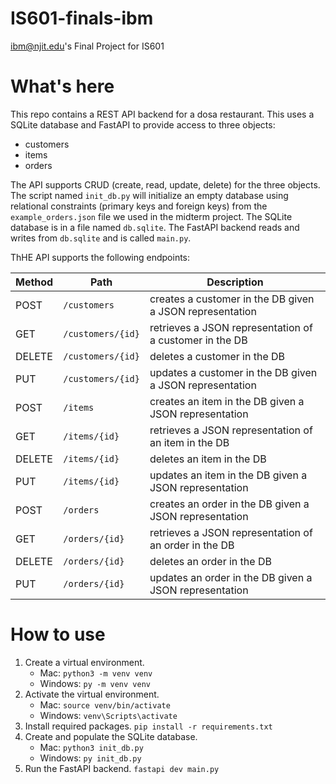 # IS601-finals-ibm
ibm@njit.edu's Final Project for IS601

# What's here
This repo contains a REST API backend for a dosa restaurant. This uses a SQLite database and FastAPI to provide access to three objects: 
- customers
- items
- orders

The API supports CRUD (create, read, update, delete) for the three objects. The script named `init_db.py` will initialize an empty database using relational constraints (primary keys and foreign keys) from the `example_orders.json` file we used in the midterm project. The SQLite database is in a file named `db.sqlite`. The FastAPI backend reads and writes from `db.sqlite` and is called `main.py`.

ThHE API supports the following endpoints:

| Method | Path | Description |
|--------|------|-------------|
| POST | `/customers` | creates a customer in the DB given a JSON representation |
| GET | `/customers/{id}` | retrieves a JSON representation of a customer in the DB |
| DELETE | `/customers/{id}` | deletes a customer in the DB |
| PUT | `/customers/{id}` | updates a customer in the DB given a JSON representation |
| POST | `/items` | creates an item in the DB given a JSON representation |
| GET | `/items/{id}` | retrieves a JSON representation of an item in the DB |
| DELETE | `/items/{id}` | deletes an item in the DB |
| PUT | `/items/{id}` | updates an item in the DB given a JSON representation |
| POST | `/orders` | creates an order in the DB given a JSON representation |
| GET | `/orders/{id}` | retrieves a JSON representation of an order in the DB |
| DELETE | `/orders/{id}` | deletes an order in the DB |
| PUT | `/orders/{id}` | updates an order in the DB given a JSON representation| 


# How to use
1. Create a virtual environment.
    - Mac: `python3 -m venv venv`
    - Windows: `py -m venv venv`
2. Activate the virtual environment.
    - Mac: `source venv/bin/activate`
    - Windows: `venv\Scripts\activate`
3. Install required packages.
    `pip install -r requirements.txt`
4. Create and populate the SQLite database.
    - Mac: `python3 init_db.py`
    - Windows: `py init_db.py`
5. Run the FastAPI backend.
    `fastapi dev main.py`